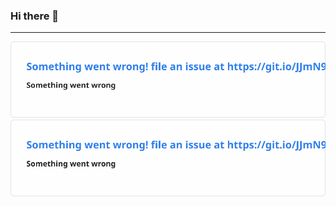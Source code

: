 ### Hi there 👋

---------------------------------------------------------------------------------------------------------------------------------------------------------------------------------

![github stats](https://raw.githubusercontent.com/rwetzeler/rwetzeler/master/stats.svg)
![Top Langs](https://raw.githubusercontent.com/rwetzeler/rwetzeler/master/langs.svg)


<!--
**rwetzeler/rwetzeler** is a ✨ _special_ ✨ repository because its `README.md` (this file) appears on your GitHub profile.

Here are some ideas to get you started:

- 🔭 I’m currently working on ...
- 🌱 I’m currently learning ...
- 👯 I’m looking to collaborate on ...
- 🤔 I’m looking for help with ...
- 💬 Ask me about ...
- 📫 How to reach me: ...
- 😄 Pronouns: ...
- ⚡ Fun fact: ...
-->
